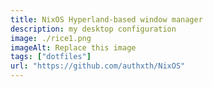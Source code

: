 ```yaml
---
title: NixOS Hyperland-based window manager
description: my desktop configuration
image: ./rice1.png
imageAlt: Replace this image
tags: ["dotfiles"]
url: "https://github.com/authxth/NixOS"
---
```

